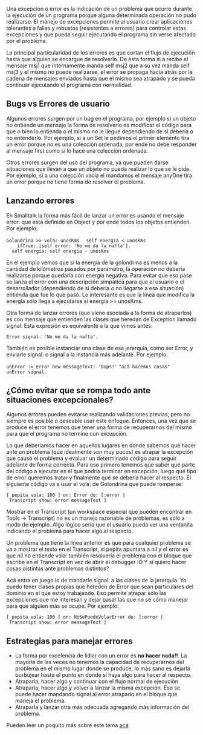Una excepción o error es la indicación de un problema que ocurre durante la ejecución de un programa porque alguna determinada operación no pudo realizarse. El manejo de excepciones permite al usuario crear aplicaciones tolerantes a fallas y robustos (resistentes a errores) para controlar estas excepciones y que pueda seguir ejecutando el programa sin verse afectado por el problema.

La principal particularidad de los errores es que cortan el flujo de ejecución hasta que alguien se encargue de resolverlo. De esta forma si a recibe el mensaje msj1 que internamente manda self msj2 que a su vez manda self msj3 y el mismo no puede realizarse, el error se propaga hacia atrás por la cadena de mensajes enviados hasta que el mismo sea atrapado y se pueda continuar ejecutando el programa con normalidad.

Bugs vs Errores de usuario
--------------------------

Algunos errores surgen por un bug en el programa, por ejemplo si un objeto no entiende un mensaje la forma de resolverlo es modificar el código para que o bien lo entienda o el mismo no le llegue dependiendo de si debería o no entenderlo. Por ejemplo, si a un Set le pedimos el primer elemento tira un error porque no es una colección ordenada, por ende no debe responder al mensaje first como sí lo hace una colección ordenada.

Otros errores surgen del uso del programa, ya que pueden darse situaciones que llevan a que un objeto no pueda realizar lo que se le pide. Por ejemplo, si a una colección vacía el mandamos el mensaje anyOne tira un error porque no tiene forma de resolver el problema.

Lanzando errores
----------------

En Smalltalk la forma más fácil de lanzar un error es usando el mensaje error: que está definido en Object y por ende todos los objetos entienden. Por ejemplo:

`Golondrina >> vola: unosKms`
`  self energia < unosKms`
`    ifTrue: [self error: 'No me da la nafta'].`
`  self energia: self energia - unosKms `

En el ejemplo vemos que si la energía de la golondrina es menos a la cantidad de kilómetros pasados por parámetro, la operación no debería realizarse porque quedaría con energía negativa. Para evitar que eso pase se lanza el error con una descripción simpática para que el usuario o el desarrollador (dependiendo de si debería o no llegarse a esa situación) entienda qué fue lo que pasó. Lo interesante es que la línea que modifica la energía sólo llega a ejecutarse si energia &gt;= unosKms.

Otra forma de lanzar errores (que viene asociada a la forma de atraparlos) es con mensaje que entienden las clases que heredan de Exception llamado signal: Esta expresión es equivalente a la que vimos antes:

`Error signal: 'No me da la nafta'.`

También es posible instanciar una clase de esa jerarquía, como ser Error, y enviarle signal: o signal a la instancia más adelante. Por ejemplo:

`unError := Error new messageText: 'Oops!'`
`"acá hacemos cosas"`
`unError signal.`

¿Cómo evitar que se rompa todo ante situaciones excepcionales?
--------------------------------------------------------------

Algunos errores pueden evitarse realizando validaciones previas, pero no siempre es posible o deseable usar este enfoque. Entonces, una vez que se produce el error tenemos que tener una forma de recuperarnos del mismo para que el programa no termine con excepción.

Lo que deberíamos hacer en aquellos lugares en donde sabemos qué hacer ante un problema (que idealmente son muy pocos) es atrapar la excepción que causó el problema y evaluar un determinado código para seguir adelante de forma correcta. Para eso primero tenemos que saber qué parte del código a ejecutar es el que podría terminar en excepción, luego qué tipo de error queremos tratar y finalmente qué se debería hacer al respecto. El siguiente código va a usar el vola: de Golondrina que puede romperse:

`[ pepita vola: 100 ] on: Error do: [:error | Transcript show: error messageText ]`

Mostrar en el Transcript (un workspace especial que pueden encontrar en Tools -&gt; Transcript) no es un manejo razonable de problemas, es sólo a modo de ejemplo. Algo lógico sería que el usuario pueda ver una ventanita indicando el problema para hacer algo al respecto.

Un problema que tiene la línea anterior es que para cualquier problema se va a mostrar el texto en el Transcript, si pepita apuntara a nil y el error es que nil no entiende vola: también resolvería el problema con el bloque que escribe en el Transcript en vez de abrir el debugger :O Y si quiero hacer cosas distintas ante problemas distintos?

Acá entra en juego lo de mandarle signal: a las clases de la jerarquía. Yo puedo tener clases propias que hereden de Error que sean particulares del dominio en el que estoy trabajando. Eso permite atrapar sólo las excepciones que me interesan y dejar pasar las que no sé cómo manejar para que alguien más se ocupe. Por ejemplo:

`[ pepita vola: 100 ] on: NoSePuedeVolarError do: [:error | Transcript show: error messageText ]`

Estrategias para manejar errores
--------------------------------

-   La forma por excelencia de lidiar con un error es **no hacer nada!!**. La mayoría de las veces no tenemos la capacidad de recuperarnos del problema en el mismo lugar donde se produce, lo más sano es dejarla burbujear hasta el punto en donde sí haya algo para hacer al respecto.
-   Atraparla, hacer algo y continuar con el flujo normal de ejecución
-   Atraparla, hacer algo y volver a lanzar la misma excepción. Eso se puede hacer mandando signal al error atrapado en el bloque que maneja el problema.
-   Atraparla y lanzar otra más adecuada agregando más información del problema.

Pueden leer un poquito más sobre este tema [acá](manejo-de-errore.html)
